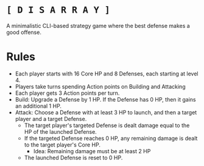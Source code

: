 # ` [ D I S A R R A Y ] `
A minimalistic CLI-based strategy game where the best defense makes a good offense.
# Rules
- Each player starts with 16 Core HP and 8 Defenses, each starting at level 4.
- Players take turns spending Action points on Building and Attacking
- Each player gets 3 Action points per turn.
- Build: Upgrade a Defense by 1 HP. If the Defense has 0 HP, then it gains an additional 1 HP.
- Attack: Choose a Defense with at least 3 HP to launch, and then a target player and a target Defense.
  - The target player's targeted Defense is dealt damage equal to the HP of the launched Defense.
  - If the targeted Defense reaches 0 HP, any remaining damage is dealt to the target player's Core HP.
    - Idea: Remaining damage must be at least 2 HP
  - The launched Defense is reset to 0 HP.
